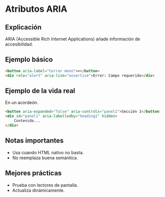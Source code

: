 # Atributos ARIA

## Explicación

ARIA (Accessible Rich Internet Applications) añade información de accesibilidad.

## Ejemplo básico

```html
<button aria-label="Cerrar menú">×</button>
<div role="alert" aria-live="assertive">Error: Campo requerido</div>
```

## Ejemplo de la vida real

En un acordeón.

```html
<button aria-expanded="false" aria-controls="panel1">Sección 1</button>
<div id="panel1" aria-labelledby="heading1" hidden>
    Contenido...
</div>
```

## Notas importantes

- Usa cuando HTML nativo no basta.
- No reemplaza buena semántica.

## Mejores prácticas

- Prueba con lectores de pantalla.
- Actualiza dinámicamente.